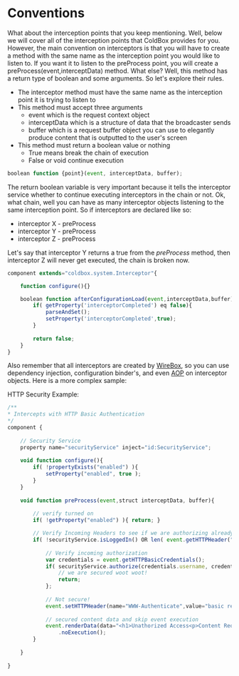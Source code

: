 # Conventions

What about the interception points that you keep mentioning. Well, below we will cover all of the interception points that ColdBox provides for you. However, the main convention on interceptors is that you will have to create a method with the same name as the interception point you would like to listen to. If you want it to listen to the preProcess point, you will create a preProcess(event,interceptData) method. What else? Well, this method has a return type of boolean and some arguments. So let's explore their rules.

* The interceptor method must have the same name as the interception point it is trying to listen to
* This method must accept three arguments 
    * event which is the request context object
    * interceptData which is a structure of data that the broadcaster sends
    * buffer which is a request buffer object you can use to elegantly produce content that is outputted to the user's screen
* This method must return a boolean value or nothing 
    * True means break the chain of execution
    * False or void continue execution


```js
boolean function {point}(event, interceptData, buffer);
```

The return boolean variable is very important because it tells the interceptor service whether to continue executing interceptors in the chain or not. Ok, what chain, well you can have as many interceptor objects listening to the same interception point. So if interceptors are declared like so:

* interceptor X - preProcess
* interceptor Y - preProcess
* interceptor Z - preProcess


Let's say that interceptor Y returns a true from the *preProcess* method, then interceptor Z will never get executed, the chain is broken now.

```js
component extends="coldbox.system.Interceptor"{

	function configure(){}

	boolean function afterConfigurationLoad(event,interceptData,buffer){
		if( getProperty('interceptorCompleted') eq false){
			parseAndSet();	
			setProperty('interceptorCompleted',true);
		}
		
		return false;
	}
}
```

Also remember that all interceptors are created by [WireBox](http://wiki.coldbox.org/wiki/WireBox.cfm), so you can use dependency injection, configuration binder's, and even [AOP](http://wiki.coldbox.org/wiki/WireBox-AOP.cfm) on interceptor objects. Here is a more complex sample:

HTTP Security Example: 

```js
/**
* Intercepts with HTTP Basic Authentication
*/
component {
	
	// Security Service
	property name="securityService" inject="id:SecurityService";
		
	void function configure(){
		if( !propertyExists("enabled") ){
			setProperty("enabled", true );
		} 
	}
	
	void function preProcess(event,struct interceptData, buffer){
		
		// verify turned on
		if( !getProperty("enabled") ){ return; }

		// Verify Incoming Headers to see if we are authorizing already or we are already Authorized
		if( !securityService.isLoggedIn() OR len( event.getHTTPHeader("Authorization","") ) ){
			
			// Verify incoming authorization
			var credentials = event.getHTTPBasicCredentials();
			if( securityService.authorize(credentials.username, credentials.password) ){
				// we are secured woot woot!
				return;
			};
			
			// Not secure!
			event.setHTTPHeader(name="WWW-Authenticate",value="basic realm=""Please enter your username and password for our Cool App!""");
			
			// secured content data and skip event execution
			event.renderData(data="<h1>Unathorized Access<p>Content Requires Authentication</p>",statusCode="401",statusText="Unauthorized")
				.noExecution();
		}	
			
	}	
	
}
```

